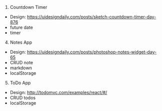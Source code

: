 1. Countdown Timer

-   Design: https://uidesigndaily.com/posts/sketch-countdown-timer-day-876
-   future date
-   timer

4. Notes App

-   Design: https://uidesigndaily.com/posts/photoshop-notes-widget-day-65
-   CRUD note
-   markdown
-   localStorage

5. ToDo App

-   Design: http://todomvc.com/examples/react/#/
-   CRUD todos
-   localStorage